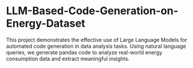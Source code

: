 # LLM-Based-Code-Generation-on-Energy-Dataset
This project demonstrates the effective use of Large Language Models  for automated code generation in data analysis tasks. Using natural language queries, we generate pandas code to analyze real-world energy consumption data and extract meaningful insights.
